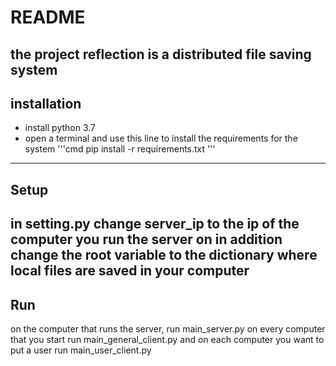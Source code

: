 #  README
the project reflection is a distributed file saving system
---------------------------------------------------------------
## installation
* install python 3.7
* open a terminal and use this line to install the requirements for the system
  '''cmd
  pip install -r requirements.txt
  '''
--------------------------------
## Setup
in setting.py change server_ip to the ip of the computer you run the server on
in addition change the root variable to the dictionary where local files are saved in your computer
--------------------------------
## Run
on the computer that runs the server, run main_server.py
on every computer that you start run main_general_client.py
and on each computer you want to put a user run main_user_client.py

